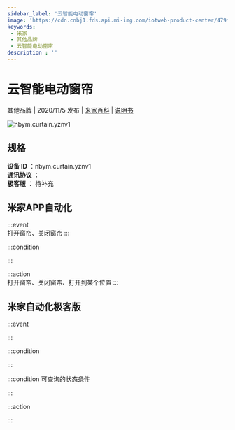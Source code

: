```yaml
---
sidebar_label: '云智能电动窗帘'
image: 'https://cdn.cnbj1.fds.api.mi-img.com/iotweb-product-center/479feae51aa43198fd8125a5cfca03c9_微信图片_20201027221214.png?GalaxyAccessKeyId=AKVGLQWBOVIRQ3XLEW&Expires=9223372036854775807&Signature=6nhvi82FnJDrO1Trr8fpvHt6Okw='
keywords: 
 - 米家
 - 其他品牌
 - 云智能电动窗帘
description : ''
---
```

# 云智能电动窗帘

其他品牌 | 2020/11/5 发布 | [米家百科](https://home.mi.com/webapp/content/baike/product/index.html?model=nbym.curtain.yznv1) | [说明书](https://home.mi.com/views/introduction.html?model=nbym.curtain.yznv1&region=cn)

![nbym.curtain.yznv1](https://cdn.cnbj1.fds.api.mi-img.com/iotweb-product-center/479feae51aa43198fd8125a5cfca03c9_微信图片_20201027221214.png?GalaxyAccessKeyId=AKVGLQWBOVIRQ3XLEW&Expires=9223372036854775807&Signature=6nhvi82FnJDrO1Trr8fpvHt6Okw=)

## 规格  
> 
**设备 ID** ：nbym.curtain.yznv1  
**通讯协议** ：  
**极客版**  ： 待补充 


## 米家APP自动化  

:::event  
打开窗帘、关闭窗帘
:::

:::condition  

:::

:::action   
打开窗帘、关闭窗帘、打开到某个位置
:::

## 米家自动化极客版  

:::event  

:::

:::condition  

:::

:::condition 可查询的状态条件  

:::

:::action  

:::

        
